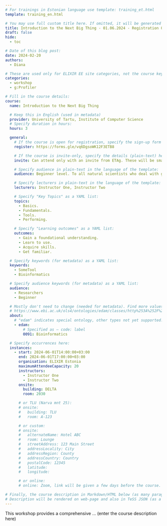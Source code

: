 ```yaml
---
# For trainings in Estonian language use template: training_et.html
template: training_en.html

# You may use full custom title here. If omitted, it will be generated from course name.
title: Introduction to the Next Big Thing - 01.06.2024 - Registration OPEN
draft: false
hide:
  - toc

# Date of this blog post:
date: 2024-02-20
authors:
  - Diana

# These are used only for ELIXIR EE site categories, not the course keywords on TESS
categories:
  - workshop
  - g:Profiler

# Fill in the course details:
course:
  name: Introduction to the Next Big Thing

  # Keep this in English (used in metadata)
  provider: University of Tartu, Institute of Computer Science
  # Specify duration in hours:
  hours: 3

  general:
    # If the course is open for registration, specify the sign-up form link here (otherwise, remove it):
    register: https://forms.gle/vq6DgsoWK12F3ETB8

    # If the course is invite-only, specify the details (plain-text) here (otherwise, remove it):
    invite: Can attend only with an invite from ETAg. These will be small groups of a maximum of 7 people.

    # Specify audience in plain-text in the language of the template:
    audience: Beginner level. To all natural scientists who deal with gene lists in their work.

    # Specify lecturers in plain-text in the language of the template:
    lecturers: Instructor One, Instructor Two

    # Specify "Key Topics" as a YAML list:
    topics:
      - Basics.
      - Fundamentals.
      - Tools.
      - Performing.

    # Specify "Learning outcomes" as a YAML list:
    outcomes:
      - Gain a foundational understanding.
      - Learn to use.
      - Acquire skills.
      - Get familiar.

  # Specify keywords (for metadata) as a YAML list:
  keywords:
    - SomeTool
    - Bioinformatics

  # Specify audience keywords (for metadata) as a YAML list:
  audience:
    - Researchers
    - Beginner

  # Mostly don't need to change (needed for metadata). Find more values here:
  # https://www.ebi.ac.uk/ols4/ontologies/edam/classes/http%253A%252F%252Fedamontology.org%252Ftopic_0003?lang=en
  about:
    # "edam" indicates special ontology, other types not yet supported.
    - edam:
        # Specified as – code: label
        0091: Bioinformatics

  # Specify occurrences here:
  instances:
    - start: 2024-06-01T14:00:00+03:00
      end: 2024-06-01T17:00:00+03:00
      organisation: ELIXIR Estonia
      maximumAttendeeCapacity: 20
      instructors:
        - Instructor One
        - Instructor Two
      onsite:
        building: DELTA
        room: 2030

      # or TLU (Narva mnt 25):
      # onsite:
      #   building: TLU
      #   room: A-123

      # or custom:
      # onsite:
      #   alternateName: Hotel ABC
      #   room: Lounge
      #   streetAddress: 123 Main Street
      #   addressLocality: City
      #   addressRegion: County
      #   addressCountry: Country
      #   postalCode: 12345
      #   latitude:
      #   longitude:

      # or online:
      # online: Zoom, link will be given a few days before the course.

# Finally, the course description in Markdown/HTML below (as many paragraphs as needed).
# Description will be rendered on web-page and also in TeSS JSON (as a string of HTML).
---
```


This workshop provides a comprehensive ... (enter the course description here)
